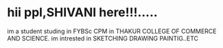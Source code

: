 #  hii ppl,SHIVANI here!!!.....
im a student studing in FYBSc CPM in THAKUR COLLEGE OF COMMERCE AND SCIENCE.
im intrested in SKETCHING DRAWING PAINTIG..ETC
